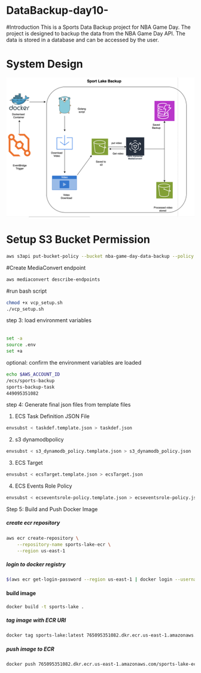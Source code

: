 # DataBackup-day10-

#Introduction
This is a Sports Data Backup project for NBA Game Day. The project is designed to backup the data from the NBA Game Day API. The data is stored in a database and can be accessed by the user.

# System Design

![System Design](/image/sports_lake_backup.png)

# Setup S3 Bucket Permission

```bash
aws s3api put-bucket-policy --bucket nba-game-day-data-backup --policy file://s3_policy.json
```

#Create MediaConvert endpoint

```bash
aws mediaconvert describe-endpoints
```

#run bash script

```bash
chmod +x vcp_setup.sh
./vcp_setup.sh
```

step 3: load environment variables

```bash

set -a
source .env
set +a
```

optional: confirm the environment variables are loaded

```bash
echo $AWS_ACCOUNT_ID
/ecs/sports-backup
sports-backup-task
449095351082
```

step 4: Generate final json files from template files

1. ECS Task Definition JSON File

```bash
envsubst < taskdef.template.json > taskdef.json
```

2. s3 dynamodbpolicy

```bash
envsubst < s3_dynamodb_policy.template.json > s3_dynamodb_policy.json
```

3. ECS Target

```bash
envsubst < ecsTarget.template.json > ecsTarget.json
```

4. ECS Events Role Policy

```bash
envsubst < ecseventsrole-policy.template.json > ecseventsrole-policy.json
```

Step 5: Build and Push Docker Image

##### create ecr repository

```bash
aws ecr create-repository \
    --repository-name sports-lake-ecr \
    --region us-east-1
```

##### login to docker registry

```bash
$(aws ecr get-login-password --region us-east-1 | docker login --username AWS --password-stdin 765095351082.dkr.ecr.us-east-1.amazonaws.com)
```

#### build image

```bash
docker build -t sports-lake .
```

##### tag image with ECR URI

```bash
docker tag sports-lake:latest 765095351082.dkr.ecr.us-east-1.amazonaws.com/sports-lake-ecr:latest
```

##### push image to ECR

```bash
docker push 765095351082.dkr.ecr.us-east-1.amazonaws.com/sports-lake-ecr:latest
```
